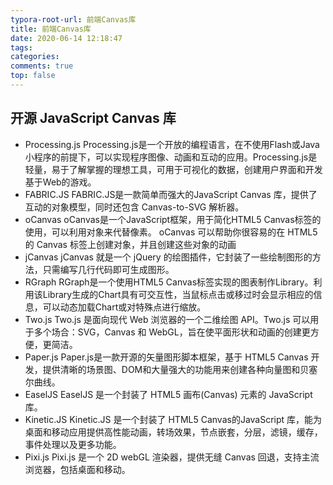 ```yaml
---
typora-root-url: 前端Canvas库
title: 前端Canvas库
date: 2020-06-14 12:18:47
tags:
categories:
comments: true
top: false
---
```


## 开源 JavaScript Canvas 库

- Processing.js Processing.js是一个开放的编程语言，在不使用Flash或Java小程序的前提下，可以实现程序图像、动画和互动的应用。Processing.js是轻量，易于了解掌握的理想工具，可用于可视化的数据，创建用户界面和开发基于Web的游戏。
- FABRIC.JS FABRIC.JS是一款简单而强大的JavaScript Canvas 库，提供了互动的对象模型，同时还包含 Canvas-to-SVG 解析器。
- oCanvas oCanvas是一个JavaScript框架，用于简化HTML5 Canvas标签的使用，可以利用对象来代替像素。 oCanvas 可以帮助你很容易的在 HTML5 的 Canvas 标签上创建对象，并且创建这些对象的动画
- jCanvas jCanvas 就是一个 jQuery 的绘图插件，它封装了一些绘制图形的方法，只需编写几行代码即可生成图形。
- RGraph RGraph是一个使用HTML5 Canvas标签实现的图表制作Library。利用该Library生成的Chart具有可交互性，当鼠标点击或移过时会显示相应的信息，可以动态加载Chart或对特殊点进行缩放。
- Two.js Two.js 是面向现代 Web 浏览器的一个二维绘图 API。Two.js 可以用于多个场合：SVG，Canvas 和 WebGL，旨在使平面形状和动画的创建更方便，更简洁。
- Paper.js Paper.js是一款开源的矢量图形脚本框架，基于 HTML5 Canvas 开发，提供清晰的场景图、DOM和大量强大的功能用来创建各种向量图和贝塞尔曲线。
- EaselJS EaselJS 是一个封装了 HTML5 画布(Canvas) 元素的 JavaScript 库。
- Kinetic.JS Kinetic.JS 是一个封装了 HTML5 Canvas的JavaScript 库，能为桌面和移动应用提供高性能动画，转场效果，节点嵌套，分层，滤镜，缓存，事件处理以及更多功能。
- Pixi.js Pixi.js 是一个 2D webGL 渲染器，提供无缝 Canvas 回退，支持主流浏览器，包括桌面和移动。